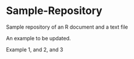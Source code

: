 # Sample-Repository
Sample repository of an R document and a text file

An example to be updated.

Example 1, and 2, and 3